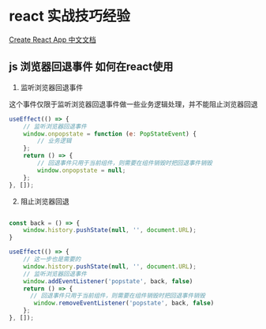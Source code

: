 # react 实战技巧经验

[Create React App 中文文档](https://www.html.cn/create-react-app/)


## js 浏览器回退事件 如何在react使用

1. 监听浏览器回退事件

这个事件仅限于监听浏览器回退事件做一些业务逻辑处理，并不能阻止浏览器回退

```jsx
useEffect(() => {
    // 监听浏览器回退事件
    window.onpopstate = function (e: PopStateEvent) {
        // 业务逻辑
    };
    return () => {
        // 回退事件只用于当前组件，则需要在组件销毁时把回退事件销毁
        window.onpopstate = null;
    };
}, []);
```

2. 阻止浏览器回退

```jsx

const back = () => {
    window.history.pushState(null, '', document.URL);
}

useEffect(() => {
    // 这一步也是需要的
    window.history.pushState(null, '', document.URL);
    // 监听浏览器回退事件
    window.addEventListener('popstate', back, false)
    return () => {
      // 回退事件只用于当前组件，则需要在组件销毁时把回退事件销毁
       window.removeEventListener('popstate', back, false)
    };
}, []);
```